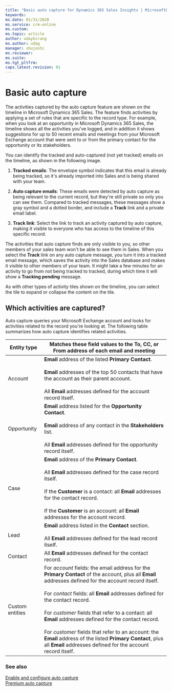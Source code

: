 ```yaml
---
title: "Basic auto capture for Dynamics 365 Sales Insights | MicrosoftDocs"
keywords: 
ms.date: 01/31/2020
ms.service: crm-online
ms.custom: 
ms.topic: article
author: udaykirang
ms.author: udag
manager: shujoshi
ms.reviewer: 
ms.suite: 
ms.tgt_pltfrm: 
caps.latest.revision: 01
---
```


# Basic auto capture

The activities captured by the auto capture feature are shown on the timeline in Microsoft Dynamics 365 Sales. The feature finds activities by applying a set of rules that are specific to the record type. For example, when you look at an opportunity in Microsoft Dynamics 365 Sales, the timeline shows all the activities you've logged, and in addition it shows suggestions for up to 50 recent emails and meetings from your Microsoft Exchange account <!--note from editor: Or "Outlook account"?-->that were sent to or from the primary contact for the opportunity or its stakeholders.

You can identify the tracked and auto-captured (not yet tracked) emails on the timeline, as shown in the following image.
<!--note from editor: There must be a graphic missing here? The numbered paragraphs below would be perfect as callouts to screenshot like the ones in premium-auto-capture.md.-->

1.	**Tracked emails**: The envelope symbol indicates that this email is already being tracked, so it's already imported into Sales and is being shared with your team.

2.	**Auto capture emails**: These emails were detected by auto capture as being relevant to the current record, but they're still private so only you can see them. Compared to tracked messages, these messages show a gray symbol <!--note from editor: Is this the grayed-out lightbulb you're referring to? This really should have an illustration here!-->and a dotted border, and include a **Track** link and a private email label.

3.	**Track link**: Select the link to track an activity captured by auto capture, making it visible to everyone who has access to the timeline of this specific record.
<!--note from editor: Without the graphic that surely belongs above, it's hard to tell whether the following paragraph is going to look too repetitive. I'd like to revisit it after the graphic is added.-->
The activities that auto capture finds are only visible to you, so other members of your sales team won't be able to see them in Sales. When you select the **Track** link on any auto capture message, you turn it into a tracked email message, which saves the activity into the Sales database and makes it visible to other members of your team. It might take a few minutes for an activity to go from not being tracked to tracked, during which time it will show a **Tracking pending** message.

As with other types of activity tiles shown on the timeline, you can select the tile to expand or collapse the content on the tile.

## Which activities are captured?

Auto capture queries your Microsoft Exchange account <!--note from editor: Or "Outlook account"?-->and looks for activities related to the record you're looking at. The following table summarizes how auto capture identifies related activities.
<!--note from editor: Edits to the table are meant to make the second column parallel. The verb is in the column heading, so we don't need "use" in the column entries.-->
|Entity type|Matches these field values to the To, CC, or From address of each email and meeting |  
|-----------------|--------------------------------------------------------------------------------------|  
|Account|**Email** address of the listed **Primary Contact**.<br /><br /> **Email** addresses of the top 50 contacts that have the account as their parent account.<br /><br /> All **Email** addresses defined for the account record itself.|  
|Opportunity|**Email** address listed for the **Opportunity Contact**.<br /><br /> **Email** address of any contact in the **Stakeholders** list.<br /><br /> All **Email** addresses defined for the opportunity record itself.|  
|Case|**Email** address of the **Primary Contact**.<br /><br /> All **Email** addresses defined for the case record itself.<br /><br /> If the **Customer** is a contact: all **Email** addresses for  the contact record.<br /><br /> If the **Customer** is an account: all **Email** addresses for the account record.|  
|Lead|**Email** address listed in the **Contact** section.<br /><br /> All **Email** addresses defined for the lead record itself.|  
|Contact|All **Email** addresses defined for the contact record.|  
|Custom entities|For *account* fields: the email address for the **Primary Contact** of the account, plus all **Email** addresses defined for the account record itself.<br /><br /> For *contact* fields: all **Email** addresses defined for the contact record.<br /><br /> For *customer* fields that refer to a contact: all **Email** addresses defined for the contact record.<br /><br /> For *customer* fields that refer to an account: the **Email** address of the listed **Primary Contact**, plus all **Email** addresses defined for the account record itself.|  


### See also

[Enable and configure auto capture](configure-auto-capture.md)<br>
[Premium auto capture](premium-auto-capture.md)